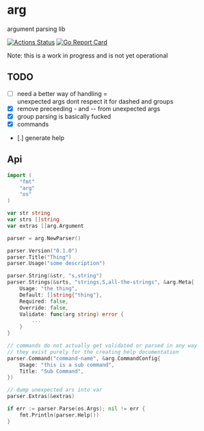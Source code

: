 # arg
argument parsing lib

[![Actions Status](https://github.com/indeedhat/arg/workflows/Go/badge.svg)](https://github.com/indeedhat/arg/actions)
[![Go Report Card](https://goreportcard.com/badge/github.com/indeedhat/arg)](https://goreportcard.com/report/github.com/indeedhat/arg)

Note: this is a work in progress and is not yet operational

## TODO
- [ ] need a better way of handling =\
  unexpected args dont respect it for dashed and groups
- [x] remove preceeding - and -- from unexpected args
- [x] group parsing is basically fucked
- [x] commands
- [.] generate help

## Api

```go
import (
    "fmt"
    "arg"
    "os"
)

var str string
var strs []string
var extras []arg.Argument

parser = arg.NewParser()

parser.Version("0.1.0")
parser.Title("Thing")
parser.Usage("some description")

parser.String(&str, "s,string")
parser.Strings(&srts, "strings,S,all-the-strings", &arg.Meta{
    Usage: "the thing",
    Default: []string{"thing"},
    Required: false,
    Override: false,
    Validate: func(arg string) error {
        ...
    }
}

// commands do not actually get validated or parsed in any way
// they exist purely for the creating help documentation
parser.Command("command-name", &arg.CommandConfig{
    Usage: "this is a sub command",
    Title: "Sub Command",
})

// dump unexpected ars into var
parser.Extras(&extras)

if err := parser.Parse(os.Args); nil != err {
    fmt.Println(parser.Help())
}

```


